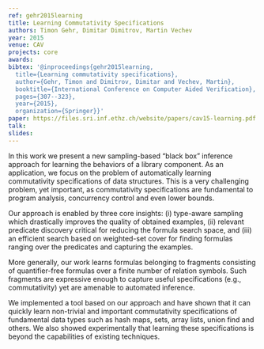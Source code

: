 ```yaml
---
ref: gehr2015learning
title: Learning Commutativity Specifications
authors: Timon Gehr, Dimitar Dimitrov, Martin Vechev     
year: 2015
venue: CAV
projects: core
awards:
bibtex: '@inproceedings{gehr2015learning,
  title={Learning commutativity specifications},
  author={Gehr, Timon and Dimitrov, Dimitar and Vechev, Martin},
  booktitle={International Conference on Computer Aided Verification},
  pages={307--323},
  year={2015},
  organization={Springer}}'
paper: https://files.sri.inf.ethz.ch/website/papers/cav15-learning.pdf
talk: 
slides: 
---
```


In this work we present a new sampling-based “black box” inference approach for learning the behaviors of a library component. As an application, we focus on the problem of automatically learning commutativity specifications of data structures. This is a very challenging problem, yet important, as commutativity specifications are fundamental to program analysis, concurrency control and even lower bounds.

Our approach is enabled by three core insights: (i) type-aware sampling which drastically improves the quality of obtained examples, (ii) relevant predicate discovery critical for reducing the formula search space, and (iii) an efficient search based on weighted-set cover for finding formulas ranging over the predicates and capturing the examples.

More generally, our work learns formulas belonging to fragments consisting of quantifier-free formulas over a finite number of relation symbols. Such fragments are expressive enough to capture useful specifications
(e.g., commutativity) yet are amenable to automated inference.

We implemented a tool based on our approach and have shown that it can quickly learn non-trivial and important commutativity specifications of fundamental data types such as hash maps, sets, array lists, union find and others. We also showed experimentally that learning these specifications is beyond the capabilities of existing techniques.
